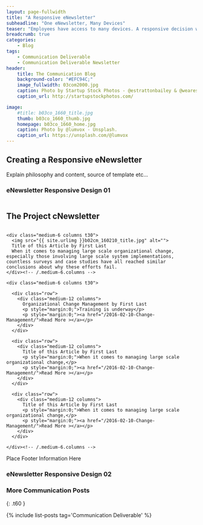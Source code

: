 ```yaml
---
layout: page-fullwidth
title: "A Responsive eNewsletter"
subheadline: "One eNewsletter, Many Devices"
teaser: "Employees have access to many devices. A responsive decision will allow them to view eNewsletter content however they choose."
breadcrumb: true
categories:
    - Blog
tags:
    - Communication Deliverable
    - Communication Deliverable Newsletter
header:
    title: The Communication Blog
    background-color: "#EFC94C;"
    image_fullwidth: 03com2000.jpg
    caption: Photo by Startup Stock Photos - @estrattonbailey & @wearesculpt.
    caption_url: http://startupstockphotos.com/

image:
    #title: b03co_1660_title.jpg
    thumb: b03co_1660_thumb.jpg
    homepage: b03co_1660_home.jpg
    caption: Photo by @lumvox - Unsplash.
    caption_url: https://unsplash.com/@lumvox
---
```

<!--more-->

## Creating a Responsive eNewsletter
Explain philosophy and content, source of template etc...


### eNewsletter Responsive Design 01
<!--Newsletter Header-->
<div class="row">
    <div class="medium-12 columns t30">
    <h2>The Project cNewsletter</h2>
    </div><!-- /.medium-12.columns -->
</div><!-- /.row -->

<!--Newsletter Body-->
<div class="row">

    <div class="medium-6 columns t30">
      <img src="{{ site.urlimg }}b02cm_160210_title.jpg" alt="">
      Title of this Article by First Last
      When it comes to managing large scale organizational change, especially those involving large scale system implementations, countless surveys and case studies have all reached similar conclusions about why these efforts fail.
    </div><!-- /.medium-6.columns -->

    <div class="medium-6 columns t30">

      <div class="row">
        <div class="medium-12 columns">
          Organizational Change Management by First Last
          <p style="margin:0;">Training is underway</p>
          <p style="margin:0;"><a href="/2016-02-10-Change-Management/">Read More ></a></p>
        </div>
      </div>

      <div class="row">
        <div class="medium-12 columns">
          Title of this Article by First Last
          <p style="margin:0;">When it comes to managing large scale organizational change,</p>
          <p style="margin:0;"><a href="/2016-02-10-Change-Management/">Read More ></a></p>
        </div>
      </div>

      <div class="row">
        <div class="medium-12 columns">
          Title of this Article by First Last
          <p style="margin:0;">When it comes to managing large scale organizational change,</p>
          <p style="margin:0;"><a href="/2016-02-10-Change-Management/">Read More ></a></p>
        </div>
      </div>

    </div><!-- /.medium-6.columns -->

</div><!-- /.row -->

<!--Newsletter Footer-->
<div class="row">
    <div class="medium-12 columns t30">
    Place Footer Information Here
    </div><!-- /.medium-12.columns -->
</div><!-- /.row -->

### eNewsletter Responsive Design 02




### More Communication Posts
{: .t60 }

{% include list-posts tag='Communication Deliverable' %}
